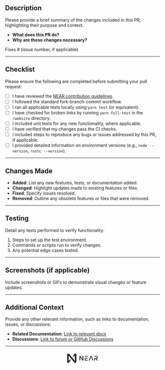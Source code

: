<!-- You can erase any parts of this template not applicable to your Pull Request. -->


## Description

Please provide a brief summary of the changes included in this PR, highlighting their purpose and context.

- **What does this PR do?**
- **Why are these changes necessary?**

Fixes # (issue number, if applicable)

---

## Checklist

Please ensure the following are completed before submitting your pull request:

- [ ] I have reviewed the [NEAR contribution guidelines](https://wiki.near.org/contribute/near-contributing).
- [ ] I followed the standard fork-branch-commit workflow.
- [ ] I ran all applicable tests locally using `yarn test` (or equivalent).
- [ ] I have checked for broken links by running `yarn full-test` in the `/website` directory.
- [ ] I included unit tests for any new functionality, where applicable.
- [ ] I have verified that my changes pass the CI checks.
- [ ] I included steps to reproduce any bugs or issues addressed by this PR, if applicable.
- [ ] I provided detailed information on environment versions (e.g., `node --version`, `rustc --version`).

---

## Changes Made

- **Added**: List any new features, tests, or documentation added.
- **Changed**: Highlight updates made to existing features or files.
- **Fixed**: Specify issues resolved.
- **Removed**: Outline any obsolete features or files that were removed.

---

## Testing

Detail any tests performed to verify functionality:

1. Steps to set up the test environment.
2. Commands or scripts run to verify changes.
3. Any potential edge cases tested.

---

## Screenshots (if applicable)

Include screenshots or GIFs to demonstrate visual changes or feature updates.

---

## Additional Context

Provide any other relevant information, such as links to documentation, issues, or discussions:

- **Related Documentation**: [Link to relevant docs](https://docs.near.org)
- **Discussions**: [Link to forum or GitHub Discussions](https://near.chat)

---

<p align="center">
<img src="website/static/docs/assets/near_logo.png" width="120">
</p>
